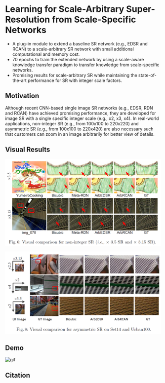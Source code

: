 # Learning for Scale-Arbitrary Super-Resolution from Scale-Specific Networks
- A plug-in module to extend a baseline SR network (e.g., EDSR and RCAN) to a scale-arbitrary SR network with small additional computational and memory cost. 
- 70 epochs to train the extended network by using a scale-aware knowledge transfer paradigm to transfer knowledge from scale-specific networks.
- Promising results for scale-arbitrary SR while maintaining the state-of-the-art performance for SR with integer scale factors.

## Motivation
Although recent CNN-based single image SR networks (e.g., EDSR, RDN and RCAN) have achieved promising performance, they are developed for image SR with a single specific integer scale (e.g., x2, x3, x4). In real-world applications, non-integer SR (e.g., from 100x100 to 220x220) and asymmetric SR (e.g., from 100x100 to 220x420) are also necessary such that customers can zoom in an image arbitrarily for better view of details.


## Visual Results

![non-integer](./Figs/non-integer.png)

![asymmetric](./Figs/asymmetric.png)

## Demo

![gif](./Figs/1.gif)

## Citation
